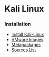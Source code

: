 # Kali Linux

### Installation
* [Install Kali-Linux](https://www.kali.org/downloads/)
* [VMware Images](https://www.offensive-security.com/kali-linux-vm-vmware-virtualbox-image-download/)
* [Metapackages](https://www.kali.org/news/kali-linux-metapackages/)
* [Sources List](https://docs.kali.org/general-use/kali-linux-sources-list-repositories)
